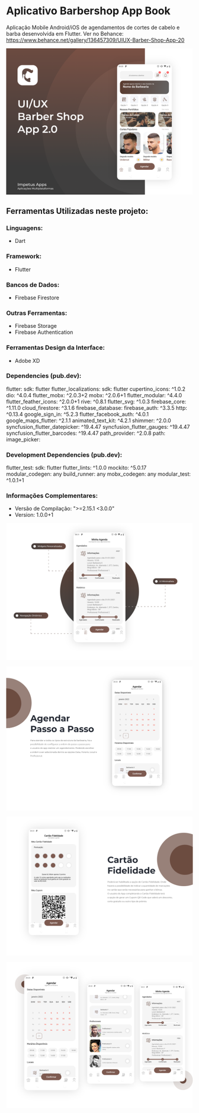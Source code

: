 # Aplicativo Barbershop App Book

Aplicação Mobile Android/iOS de agendamentos de cortes de cabelo e barba desenvolvida em Flutter.
Ver no Behance: https://www.behance.net/gallery/136457309/UIUX-Barber-Shop-App-20

![](1.png)


## Ferramentas Utilizadas neste projeto:

### Linguagens:
- Dart

### Framework:
- Flutter

### Bancos de Dados:
- Firebase Firestore

### Outras Ferramentas:
- Firebase Storage
- Firebase Authentication

### Ferramentas Design da Interface:
- Adobe XD

### Dependencies (pub.dev):

  flutter:
    sdk: flutter
  flutter_localizations:
    sdk: flutter
  cupertino_icons: ^1.0.2
  dio: ^4.0.4
  flutter_mobx: ^2.0.3+2
  mobx: ^2.0.6+1
  flutter_modular: ^4.4.0
  flutter_feather_icons: ^2.0.0+1
  rive: ^0.8.1
  flutter_svg: ^1.0.3
  firebase_core: ^1.11.0
  cloud_firestore: ^3.1.6
  firebase_database:
  firebase_auth: ^3.3.5
  http: ^0.13.4
  google_sign_in: ^5.2.3
  flutter_facebook_auth: ^4.0.1
  google_maps_flutter: ^2.1.1
  animated_text_kit: ^4.2.1
  shimmer: ^2.0.0
  syncfusion_flutter_datepicker: ^19.4.47
  syncfusion_flutter_gauges: ^19.4.47
  syncfusion_flutter_barcodes: ^19.4.47
  path_provider: ^2.0.8
  path:
  image_picker:
  
### Development Dependencies (pub.dev):
  flutter_test:
    sdk: flutter
  flutter_lints: ^1.0.0
  mockito: ^5.0.17
  modular_codegen: any
  build_runner: any
  mobx_codegen: any
  modular_test: ^1.0.1+1

### Informações Complementares:
- Versão de Compilação: ">=2.15.1 <3.0.0"
- Version: 1.0.0+1

![](2.png)

![](3.png)

![](4.png)

![](5.png)
 
